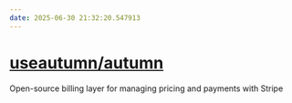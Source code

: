 ```yaml
---
date: 2025-06-30 21:32:20.547913
---
```


# [useautumn/autumn](https://github.com/useautumn/autumn)

Open-source billing layer for managing pricing and payments with Stripe